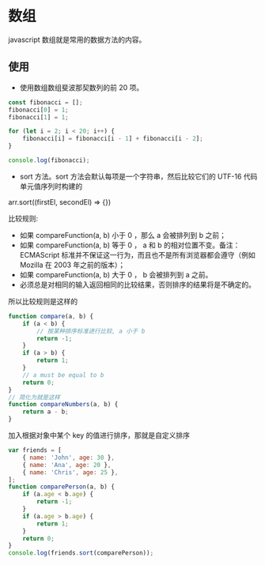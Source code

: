 # 数组

javascript 数组就是常用的数据方法的内容。

## 使用

-   使用数组数组斐波那契数列的前 20 项。

```js
const fibonacci = [];
fibonacci[0] = 1;
fibonacci[1] = 1;

for (let i = 2; i < 20; i++) {
    fibonacci[i] = fibonacci[i - 1] + fibonacci[i - 2];
}

console.log(fibonacci);
```

-   sort 方法。sort 方法会默认每项是一个字符串，然后比较它们的 UTF-16 代码单元值序列时构建的

arr.sort((firstEl, secondEl) => {})

比较规则:

-   如果 compareFunction(a, b) 小于 0 ，那么 a 会被排列到 b 之前；
-   如果 compareFunction(a, b) 等于 0 ， a 和 b 的相对位置不变。备注： ECMAScript 标准并不保证这一行为，而且也不是所有浏览器都会遵守（例如 Mozilla 在 2003 年之前的版本）；
-   如果 compareFunction(a, b) 大于 0 ， b 会被排列到 a 之前。
-   必须总是对相同的输入返回相同的比较结果，否则排序的结果将是不确定的。

所以比较规则是这样的

```js
function compare(a, b) {
    if (a < b) {
        // 按某种排序标准进行比较, a 小于 b
        return -1;
    }
    if (a > b) {
        return 1;
    }
    // a must be equal to b
    return 0;
}
// 简化为就是这样
function compareNumbers(a, b) {
    return a - b;
}
```

加入根据对象中某个 key 的值进行排序，那就是自定义排序

```js
var friends = [
    { name: 'John', age: 30 },
    { name: 'Ana', age: 20 },
    { name: 'Chris', age: 25 },
];
function comparePerson(a, b) {
    if (a.age < b.age) {
        return -1;
    }
    if (a.age > b.age) {
        return 1;
    }
    return 0;
}
console.log(friends.sort(comparePerson));
```

